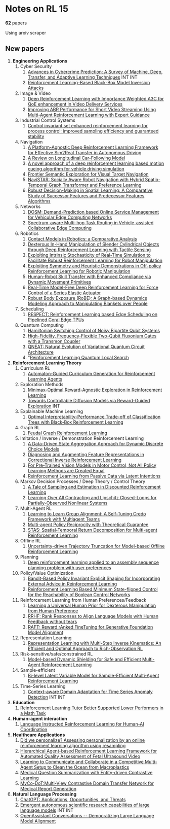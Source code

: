 # Notes on RL 15

__62__ papers

Using arxiv scraper

## New papers

1. __Engineering Applications__
   1. Cyber Security 
      1. [Advances in Cybercrime Prediction: A Survey of Machine, Deep, Transfer, and Adaptive Learning Techniques](https://arxiv.org/pdf/2304.04819) INT INT
      2. [Reinforcement Learning-Based Black-Box Model Inversion Attacks](https://arxiv.org/pdf/2304.04625)
   2. Image & Video
      1. [Deep Reinforcement Learning with Importance Weighted A3C for QoE enhancement in Video Delivery Services](https://arxiv.org/pdf/2304.04527)
      2. [Improving ABR Performance for Short Video Streaming Using Multi-Agent Reinforcement Learning with Expert Guidance](https://arxiv.org/pdf/2304.04637)
   3. Industrial Control Systems
      1. [Control invariant set enhanced reinforcement learning for process control: improved sampling efficiency and guaranteed stability](https://arxiv.org/pdf/2304.05509)
   4.  Navigation
       1.  [A Platform-Agnostic Deep Reinforcement Learning Framework for Effective Sim2Real Transfer in Autonomous Driving](https://arxiv.org/pdf/2304.08235)
       2.  [A Review on Longitudinal Car-Following Model](https://arxiv.org/pdf/2304.07143)
       3.  [A novel approach of a deep reinforcement learning based motion cueing algorithm for vehicle driving simulation](https://arxiv.org/pdf/2304.07600)
       4.  [Frontier Semantic Exploration for Visual Target Navigation](https://arxiv.org/pdf/2304.05506)
       5.  [NaviSTAR: Socially Aware Robot Navigation with Hybrid Spatio-Temporal Graph Transformer and Preference Learning](https://arxiv.org/pdf/2304.05979)
       6.  [Robust Decision-Making in Spatial Learning: A Comparative Study of Successor Features and Predecessor Features Algorithms](https://arxiv.org/pdf/2304.06894)
   5.  Networks
       1.  [DOSM: Demand-Prediction based Online Service Management for Vehicular Edge Computing Networks](https://arxiv.org/pdf/2304.05637)
       2.  [Spectrum-aware Multi-hop Task Routing in Vehicle-assisted Collaborative Edge Computing](https://arxiv.org/pdf/2304.07422)
   6.  Robotics
       1.  [Contact Models in Robotics: a Comparative Analysis](https://arxiv.org/pdf/2304.06372)
       2.  [Dexterous In-Hand Manipulation of Slender Cylindrical Objects through Deep Reinforcement Learning with Tactile Sensing](https://arxiv.org/pdf/2304.05141)
       3.  [Exploiting Intrinsic Stochasticity of Real-Time Simulation to Facilitate Robust Reinforcement Learning for Robot Manipulation](https://arxiv.org/pdf/2304.06056)
       4.  [Exploiting Symmetry and Heuristic Demonstrations in Off-policy Reinforcement Learning for Robotic Manipulation](https://arxiv.org/pdf/2304.06055)
       5.  [Human-Robot Skill Transfer with Enhanced Compliance via Dynamic Movement Primitives](https://arxiv.org/pdf/2304.05703)
       6.  [Real-Time Model-Free Deep Reinforcement Learning for Force Control of a Series Elastic Actuator](https://arxiv.org/pdf/2304.04911)
       7.  [Robust Body Exposure (RoBE): A Graph-based Dynamics Modeling Approach to Manipulating Blankets over People](https://arxiv.org/pdf/2304.04822)
   7.  Scheduling
       1.  [RESPECT: Reinforcement Learning based Edge Scheduling on Pipelined Coral Edge TPUs](https://arxiv.org/pdf/2304.04716)
   8.  Quantum Computing
       1.  [Hamiltonian Switching Control of Noisy Bipartite Qubit Systems](https://arxiv.org/pdf/2304.05478)
       2.  [High-Fidelity, Frequency-Flexible Two-Qubit Fluxonium Gates with a Transmon Coupler](https://arxiv.org/pdf/2304.06087)
       3.  [QNEAT: Natural Evolution of Variational Quantum Circuit Architecture](https://arxiv.org/pdf/2304.06981)
       4.  "[Reinforcement Learning Quantum Local Search](https://arxiv.org/pdf/2304.06473)
2. __Reinforcement Learning Theory__
    1.  Curriculum RL
        1.  [Automaton-Guided Curriculum Generation for Reinforcement Learning Agents](https://arxiv.org/pdf/2304.05271)
    2.  Exploration Methods
        1.  [Minimax-Optimal Reward-Agnostic Exploration in Reinforcement Learning](https://arxiv.org/pdf/2304.07278)
        2.  [Towards Controllable Diffusion Models via Reward-Guided Exploration](https://arxiv.org/pdf/2304.07132) INT
    3.  Explainable Machine Learning
        1.  [Optimal Interpretability-Performance Trade-off of Classification Trees with Black-Box Reinforcement Learning](https://arxiv.org/pdf/2304.05839)
    4.  Graph RL
        1.  [Feudal Graph Reinforcement Learning](https://arxiv.org/pdf/2304.05099)
    5.  Imitation / Inverse / Demonstration Reinforcement Learning
        1.  [A Data-Driven State Aggregation Approach for Dynamic Discrete Choice Models](https://arxiv.org/pdf/2304.04916)
        2.  [Diagnosing and Augmenting Feature Representations in Correctional Inverse Reinforcement Learning](https://arxiv.org/pdf/2304.05238)
        3.  [For Pre-Trained Vision Models in Motor Control, Not All Policy Learning Methods are Created Equal](https://arxiv.org/pdf/2304.04591)
        4.  [Reinforcement Learning from Passive Data via Latent Intentions](https://arxiv.org/pdf/2304.04782)
    6.  Markov Decision Processes / Deep Theory / Control Theory
        1.  [A Tale of Sampling and Estimation in Discounted Reinforcement Learning](https://arxiv.org/pdf/2304.05073)
        2.  [Learning Over All Contracting and Lipschitz Closed-Loops for Partially-Observed Nonlinear Systems](https://arxiv.org/pdf/2304.06193)
    7.  Multi-Agent RL
        1.  [Learning to Learn Group Alignment: A Self-Tuning Credo Framework with Multiagent Teams](https://arxiv.org/pdf/2304.07337)
        2.  [Multi-agent Policy Reciprocity with Theoretical Guarantee](https://arxiv.org/pdf/2304.05632)
        3.  [STAS: Spatial-Temporal Return Decomposition for Multi-agent Reinforcement Learning](https://arxiv.org/pdf/2304.07520)
    8.  Offline RL
        1.  [Uncertainty-driven Trajectory Truncation for Model-based Offline Reinforcement Learning](https://arxiv.org/pdf/2304.04660)
    9.  Planning
        1.  [Deep reinforcement learning applied to an assembly sequence planning problem with user preferences](https://arxiv.org/pdf/2304.06567)
    10. Policy/Value Optimization
        1.  [Bandit-Based Policy Invariant Explicit Shaping for Incorporating External Advice in Reinforcement Learning](https://arxiv.org/pdf/2304.07163)
        2.  [Reinforcement Learning Based Minimum State-flipped Control for the Reachability of Boolean Control Networks](https://arxiv.org/pdf/2304.04950)
    11. Reinforcement Learning from Human Preferences/Feedback
        1.  [Learning a Universal Human Prior for Dexterous Manipulation from Human Preference](https://arxiv.org/pdf/2304.04602)
        2.  [RRHF: Rank Responses to Align Language Models with Human Feedback without tears](https://arxiv.org/pdf/2304.05302)
        3.  [RAFT: Reward rAnked FineTuning for Generative Foundation Model Alignment](https://arxiv.org/pdf/2304.06767)
    12. Representation Learning
        1.  [Representation Learning with Multi-Step Inverse Kinematics: An Efficient and Optimal Approach to Rich-Observation RL](https://arxiv.org/pdf/2304.05889)
    13. Risk-sensitive/safe/constrained RL
        1.  [Model-based Dynamic Shielding for Safe and Efficient Multi-Agent Reinforcement Learning](https://arxiv.org/pdf/2304.06281)
    14. Sample-efficient
        1.  [Bi-level Latent Variable Model for Sample-Efficient Multi-Agent Reinforcement Learning](https://arxiv.org/pdf/2304.06011)
    15. Time-Series Learning
        1.  [Context-aware Domain Adaptation for Time Series Anomaly Detection](https://arxiv.org/pdf/2304.07453) INT INT
3. __Education__
   1. [Reinforcement Learning Tutor Better Supported Lower Performers in a Math Task](https://arxiv.org/pdf/2304.04933)
4. __Human-agent interaction__
   1. [Language Instructed Reinforcement Learning for Human-AI Coordination](https://arxiv.org/pdf/2304.07297)
5.  __Healthcare Applications__
    1.  [Did we personalize? Assessing personalization by an online reinforcement learning algorithm using resampling](https://arxiv.org/pdf/2304.05365)
    2.  [Hierarchical Agent-based Reinforcement Learning Framework for Automated Quality Assessment of Fetal Ultrasound Video](https://arxiv.org/pdf/2304.07036)
    3.  [Learning to Communicate and Collaborate in a Competitive Multi-Agent Setup to Clean the Ocean from Macroplastics](https://arxiv.org/pdf/2304.05872)
    4.  [Medical Question Summarization with Entity-driven Contrastive Learning](https://arxiv.org/pdf/2304.07437)
    5.  [MvCo-DoT:Multi-View Contrastive Domain Transfer Network for Medical Report Generation](https://arxiv.org/pdf/2304.07465)
6.  __Natural Language Processing__
    1.  [ChatGPT: Applications, Opportunities, and Threats](https://arxiv.org/pdf/2304.09103)
    2.  [Emergent autonomous scientific research capabilities of large language models](https://arxiv.org/pdf/2304.05332) INT INT
    3.  [OpenAssistant Conversations -- Democratizing Large Language Model Alignment](https://arxiv.org/pdf/2304.07327)